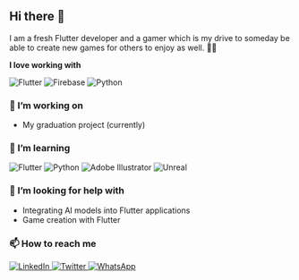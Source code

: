 ## Hi there 👋

I am a fresh Flutter developer and a gamer which is my drive to someday be able to create new games for others to enjoy as well. 🕺🏽

**I love working with**

<div display="flex">
  <img src="https://img.shields.io/badge/flutter-%23007ACC.svg?style=for-the-badge&logo=flutter" alt="Flutter"/>
  <img src="https://img.shields.io/badge/firebase-%23007ACC.svg?style=for-the-badge&logo=firebase" alt="Firebase"/>
   <img src="https://img.shields.io/badge/python-black.svg?style=for-the-badge&logo=python" alt="Python"/>


### 🔭 I’m working on

- My graduation project (currently)


### 🌱 I’m learning

<div display="flex">
  <img src="https://img.shields.io/badge/flutter-%23007ACC.svg?style=for-the-badge&logo=flutter" alt="Flutter"/>
   <img src="https://img.shields.io/badge/python-black.svg?style=for-the-badge&logo=python" alt="Python"/>
  <img src="https://img.shields.io/badge/adobe%20illustrator-%23FF9A00.svg?style=for-the-badge&logo=adobe%20illustrator&logoColor=white" alt="Adobe Illustrator"/>
  <img src="https://img.shields.io/badge/unreal%20engine-gray.svg?style=for-the-badge&logo=unreal%20engine" alt="Unreal"/>
  
</div>

### 🤔 I’m looking for help with

- Integrating AI models into Flutter applications
- Game creation with Flutter

### 📫 How to reach me

<div display="flex">
  <a href="https://www.linkedin.com/in/codewithbernard/">
    <img src="https://img.shields.io/badge/linkedin-%230077B5.svg?style=for-the-badge&logo=linkedin&logoColor=white" alt="LinkedIn"/>
  </a>
  <a href="https://twitter.com/CodeWithBernard">
    <img src="https://img.shields.io/badge/codewithbernard-%231DA1F2.svg?style=for-the-badge&logo=Twitter&logoColor=white" alt="Twitter"/>
  </a>
  <a href="https://medium.com/@bernardbad">
    <img src="https://img.shields.io/badge/Whatsapp-#3895A4?style=for-the-badge&logo=Whatsapp" alt="WhatsApp"/>
  </a>
</div>

